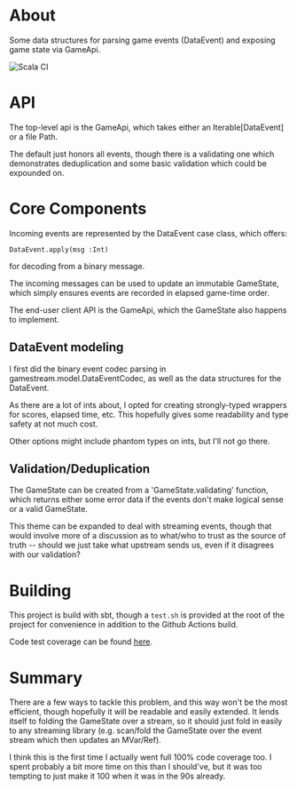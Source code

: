 # About

Some data structures for parsing game events (DataEvent) and exposing game state via GameApi.

![Scala CI](https://github.com/aaronp/basketball-events/workflows/Scala%20CI/badge.svg)

# API

The top-level api is the GameApi, which takes either an Iterable[DataEvent] or a file Path.

The default just honors all events, though there is a validating one which demonstrates deduplication and 
some basic validation which could be expounded on.

# Core Components

Incoming events are represented by the DataEvent case class, which offers:

```
DataEvent.apply(msg :Int)
```
for decoding from a binary message.

The incoming messages can be used to update an immutable GameState, which simply ensures events are recorded in 
elapsed game-time order.

The end-user client API is the GameApi, which the GameState also happens to implement.

## DataEvent modeling

I first did the binary event codec parsing in gamestream.model.DataEventCodec,
as well as the data structures for the DataEvent.

As there are a lot of ints about, I opted for creating strongly-typed wrappers for scores, elapsed time, etc.
This hopefully gives some readability and type safety at not much cost.

Other options might include phantom types on ints, but I'll not go there.
  
## Validation/Deduplication

The GameState can be created from a 'GameState.validating' function, which returns either some error data if the events
don't make logical sense or a valid GameState.

This theme can be expanded to deal with streaming events, though that would involve more of a discussion as to what/who
to trust as the source of truth -- should we just take what upstream sends us, even if it disagrees with our validation?

# Building 

This project is build with sbt, though a ```test.sh``` is provided at the root of the project for convenience
in addition to the Github Actions build. 

Code test coverage can be found [here](https://github.com/aaronp/basketball-events/suites/1150590372/artifacts/16581452).

# Summary

There are a few ways to tackle this problem, and this way won't be the most efficient, though hopefully it will be readable
and easily extended. It lends itself to folding the GameState over a stream, so it should just fold in easily to any streaming
library (e.g. scan/fold the GameState over the event stream which then updates an MVar/Ref).

I think this is the first time I actually went full 100% code coverage too. I spent probably a bit more time on this
than I should've, but it was too tempting to just make it 100 when it was in the 90s already.